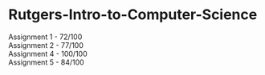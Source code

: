 # Rutgers-Intro-to-Computer-Science
Assignment 1 - 72/100 </br>
Assignment 2 - 77/100 </br>
Assignment 4 - 100/100 </br>
Assignment 5 - 84/100 </br>
